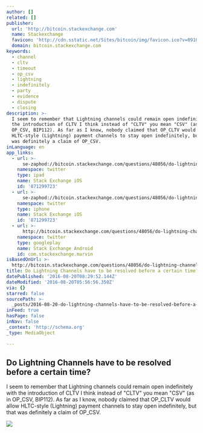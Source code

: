 ```yaml
---
author: []
related: []
publisher:
  url: 'http://bitcoin.stackexchange.com'
  name: Stackexchange
  favicon: 'http://cdn.sstatic.net/Sites/bitcoin/img/favicon.ico?v=0910168c5c65'
  domain: bitcoin.stackexchange.com
keywords:
  - channel
  - cltv
  - timeout
  - op_csv
  - lightning
  - indefinitely
  - party
  - evidence
  - dispute
  - closing
description: >-
  I seem to remember that Lightning channels could remain open indefinitely with
  the introduction of CLTV I think instead of "CLTV" you mean "CSV" (as in
  OP_CSV, BIP112). As far as I know, nobody claimed that OP_CLTV would allow
  HLTC-style (Lightning) payment channels to stay open indefinitely, but that
  was definitely a claim of OP_CSV.
inLanguage: en
app_links:
  - url: >-
      se-zaphod://bitcoin.stackexchange.com/questions/48056/do-lightning-channels-have-to-be-resolved-before-a-certain-time
    namespace: twitter
    type: ipad
    name: Stack Exchange iOS
    id: '871299723'
  - url: >-
      se-zaphod://bitcoin.stackexchange.com/questions/48056/do-lightning-channels-have-to-be-resolved-before-a-certain-time
    namespace: twitter
    type: iphone
    name: Stack Exchange iOS
    id: '871299723'
  - url: >-
      http://bitcoin.stackexchange.com/questions/48056/do-lightning-channels-have-to-be-resolved-before-a-certain-time
    namespace: twitter
    type: googleplay
    name: Stack Exchange Android
    id: com.stackexchange.marvin
isBasedOnUrl: >-
  http://bitcoin.stackexchange.com/questions/48056/do-lightning-channels-have-to-be-resolved-before-a-certain-time
title: Do Lightning Channels have to be resolved before a certain time?
datePublished: '2016-08-20T08:29:52.144Z'
dateModified: '2016-08-20T05:56:56.350Z'
via: {}
starred: false
sourcePath: >-
  _posts/2016-08-20-do-lightning-channels-have-to-be-resolved-before-a-certain-t.md
inFeed: true
hasPage: false
inNav: false
_context: 'http://schema.org'
_type: MediaObject

---
```

<article style=""><h1>Do Lightning Channels have to be resolved before a certain time?</h1><p>I seem to remember that Lightning channels could remain open indefinitely with the introduction of CLTV I think instead of "CLTV" you mean "CSV" (as in OP_CSV, BIP112). As far as I know, nobody claimed that OP_CLTV would allow HLTC-style (Lightning) payment channels to stay open indefinitely, but that was definitely a claim of OP_CSV.</p><img src="http://cdn.sstatic.net/Sites/bitcoin/img/apple-touch-icon.png?v=a43e5a337e6b&amp;a" /></article>